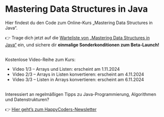 # Mastering Data Structures in Java

Hier findest du den Code zum Online-Kurs „Mastering Data Structures in Java“.

👉 Trage dich jetzt auf die [Warteliste von „Mastering Data Structures in Java“](https://www.happycoders.eu/de/mastering-data-structures-warteliste/) ein,
und sichere dir **einmalige Sonderkonditionen zum Beta-Launch!**

<br>Kostenlose Video-Reihe zum Kurs:

* Video 1/3 – Arrays und Listen: erscheint am 1.11.2024
* Video 2/3 – Arrays in Listen konvertieren: erscheint am 4.11.2024
* Video 3/3 – Listen in Arrays konvertieren: erscheint am 6.11.2024


<br> Interessiert an regelmäßigen Tipps zu Java-Programmierung, Algorithmen und Datenstrukturen? 

👉 [Hier geht’s zum HappyCoders-Newsletter](http://www.happycoders.eu/de/newsletter/) 

